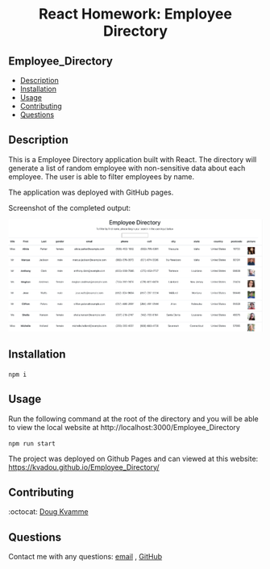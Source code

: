 <h1 align="center">React Homework: Employee Directory</h1>

## Employee_Directory

- [Description](#description)
- [Installation](#installation)
- [Usage](#usage)
- [Contributing](#contributing)
- [Questions](#questions)

## Description

This is a Employee Directory application built with React. The directory will generate a list of random employee with non-sensitive data about each employee. The user is able to filter employees by name.

The application was deployed with GitHub pages.

Screenshot of the completed output:

![Dir Screenshot](./src/img/dir.png)

## Installation

`npm i`

## Usage

Run the following command at the root of the directory and you will be able to view the local website at http://localhost:3000/Employee_Directory

`npm run start`

The project was deployed on Github Pages and can viewed at this website: https://kvadou.github.io/Employee_Directory/

## Contributing

:octocat: [Doug Kvamme](https://github.com/kvadou)

## Questions

Contact me with any questions: [email](mailto:dougkvamme@gmail.com) , [GitHub](https://github.com/kvadou)<br />
